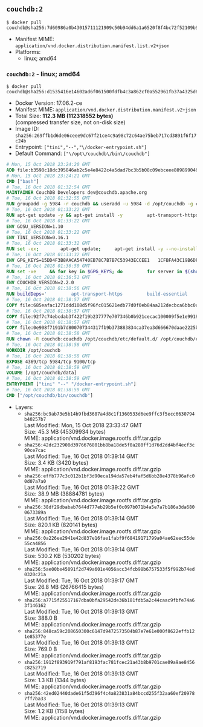 ## `couchdb:2`

```console
$ docker pull couchdb@sha256:7d60986a0b43015711121909c50b94dd6a1a6520f8f4bc72f52109b9ea8a17ad
```

-	Manifest MIME: `application/vnd.docker.distribution.manifest.list.v2+json`
-	Platforms:
	-	linux; amd64

### `couchdb:2` - linux; amd64

```console
$ docker pull couchdb@sha256:d1535416e14602ad6f061500fdfb4c3a862cf0a552961fb37a4325d65470e7af
```

-	Docker Version: 17.06.2-ce
-	Manifest MIME: `application/vnd.docker.distribution.manifest.v2+json`
-	Total Size: **112.3 MB (112318552 bytes)**  
	(compressed transfer size, not on-disk size)
-	Image ID: `sha256:269ffb1d6de06ceee9dc67f21ce4c9a98c72c64ae75beb717cd3891f6f17c24b`
-	Entrypoint: `["tini","--","\/docker-entrypoint.sh"]`
-	Default Command: `["\/opt\/couchdb\/bin\/couchdb"]`

```dockerfile
# Mon, 15 Oct 2018 23:24:20 GMT
ADD file:b3598c18dc395846ab2c5e4e8422c4a5dad7bc3b5b08c09ebceee80989904641 in / 
# Mon, 15 Oct 2018 23:24:21 GMT
CMD ["bash"]
# Tue, 16 Oct 2018 01:32:54 GMT
MAINTAINER CouchDB Developers dev@couchdb.apache.org
# Tue, 16 Oct 2018 01:32:55 GMT
RUN groupadd -g 5984 -r couchdb && useradd -u 5984 -d /opt/couchdb -g couchdb couchdb
# Tue, 16 Oct 2018 01:33:22 GMT
RUN apt-get update -y && apt-get install -y         apt-transport-https         ca-certificates         curl         dirmngr         gnupg         libicu57         libssl1.1         openssl         python     && echo "deb https://apache.bintray.com/couchdb-deb stretch main"         | tee /etc/apt/sources.list.d/couchdb.list     && cat /etc/apt/sources.list.d/couchdb.list     && for server in $(shuf -e pgpkeys.mit.edu             ha.pool.sks-keyservers.net             hkp://p80.pool.sks-keyservers.net:80             pgp.mit.edu) ; do         gpg --keyserver $server --recv-keys 8756C4F765C9AC3CB6B85D62379CE192D401AB61 && break || : ;         done     && gpg -a --export 8756C4F765C9AC3CB6B85D62379CE192D401AB61 > /etc/apt/trusted.gpg.d/couchdb.gpg.asc     && apt-get update -y && apt-get install -y --no-install-recommends couch-libmozjs185-1.0     && rm -rf /var/lib/apt/lists/*
# Tue, 16 Oct 2018 01:33:22 GMT
ENV GOSU_VERSION=1.10
# Tue, 16 Oct 2018 01:33:22 GMT
ENV TINI_VERSION=0.16.1
# Tue, 16 Oct 2018 01:33:32 GMT
RUN set -ex; 		apt-get update; 	apt-get install -y --no-install-recommends wget; 	rm -rf /var/lib/apt/lists/*; 		dpkgArch="$(dpkg --print-architecture | awk -F- '{ print $NF }')"; 		wget -O /usr/local/bin/gosu "https://github.com/tianon/gosu/releases/download/${GOSU_VERSION}/gosu-$dpkgArch"; 	wget -O /usr/local/bin/gosu.asc "https://github.com/tianon/gosu/releases/download/$GOSU_VERSION/gosu-$dpkgArch.asc"; 	export GNUPGHOME="$(mktemp -d)";         for server in $(shuf -e pgpkeys.mit.edu             ha.pool.sks-keyservers.net             hkp://p80.pool.sks-keyservers.net:80             pgp.mit.edu) ; do         gpg --keyserver $server --recv-keys B42F6819007F00F88E364FD4036A9C25BF357DD4 && break || : ;         done; 	gpg --batch --verify /usr/local/bin/gosu.asc /usr/local/bin/gosu; 	rm -rf "$GNUPGHOME" /usr/local/bin/gosu.asc; 	chmod +x /usr/local/bin/gosu; 	gosu nobody true;     	wget -O /usr/local/bin/tini "https://github.com/krallin/tini/releases/download/v${TINI_VERSION}/tini-$dpkgArch"; 	wget -O /usr/local/bin/tini.asc "https://github.com/krallin/tini/releases/download/v${TINI_VERSION}/tini-$dpkgArch.asc"; 	export GNUPGHOME="$(mktemp -d)";         for server in $(shuf -e pgpkeys.mit.edu             ha.pool.sks-keyservers.net             hkp://p80.pool.sks-keyservers.net:80             pgp.mit.edu) ; do         gpg --keyserver $server --recv-keys 595E85A6B1B4779EA4DAAEC70B588DFF0527A9B7 && break || : ;         done; 	gpg --batch --verify /usr/local/bin/tini.asc /usr/local/bin/tini; 	rm -rf "$GNUPGHOME" /usr/local/bin/tini.asc; 	chmod +x /usr/local/bin/tini; 	tini --version; 		apt-get purge -y --auto-remove wget
# Tue, 16 Oct 2018 01:33:32 GMT
ENV GPG_KEYS=15DD4F3B8AACA54740EB78C7B7B7C53943ECCEE1   1CFBFA43C19B6DF4A0CA3934669C02FFDF3CEBA3   25BBBAC113C1BFD5AA594A4C9F96B92930380381   4BFCA2B99BADC6F9F105BEC9C5E32E2D6B065BFB   5D680346FAA3E51B29DBCB681015F68F9DA248BC   7BCCEB868313DDA925DF1805ECA5BCB7BB9656B0   C3F4DFAEAD621E1C94523AEEC376457E61D50B88   D2B17F9DA23C0A10991AF2E3D9EE01E47852AEE4   E0AF0A194D55C84E4A19A801CDB0C0F904F4EE9B   29E4F38113DF707D722A6EF91FE9AF73118F1A7C   2EC788AE3F239FA13E82D215CDE711289384AE37
# Tue, 16 Oct 2018 01:36:50 GMT
RUN set -xe     && for key in $GPG_KEYS; do         for server in $(shuf -e pgpkeys.mit.edu             ha.pool.sks-keyservers.net             hkp://p80.pool.sks-keyservers.net:80             pgp.mit.edu) ; do         gpg --keyserver $server --recv-keys "$key" && break || : ;         done;     done
# Tue, 16 Oct 2018 01:36:51 GMT
ENV COUCHDB_VERSION=2.2.0
# Tue, 16 Oct 2018 01:38:56 GMT
RUN buildDeps='         apt-transport-https         build-essential         couch-libmozjs185-dev         erlang-dev         erlang-nox         erlang-reltool         libcurl4-openssl-dev         libicu-dev         make         libssl-dev     '     && apt-get update -y -qq && apt-get install -y --no-install-recommends $buildDeps     && cd /usr/src && mkdir couchdb     && curl -fSL https://dist.apache.org/repos/dist/release/couchdb/source/$COUCHDB_VERSION/apache-couchdb-$COUCHDB_VERSION.tar.gz -o couchdb.tar.gz     && curl -fSL https://dist.apache.org/repos/dist/release/couchdb/source/$COUCHDB_VERSION/apache-couchdb-$COUCHDB_VERSION.tar.gz.asc -o couchdb.tar.gz.asc     && gpg --batch --verify couchdb.tar.gz.asc couchdb.tar.gz     && tar -xzf couchdb.tar.gz -C couchdb --strip-components=1     && cd couchdb     && ./configure     && make release     && mv /usr/src/couchdb/rel/couchdb /opt/     && apt-get purge -y --auto-remove $buildDeps     && rm -rf /var/lib/apt/lists/* /usr/src/couchdb*     && mkdir /opt/couchdb/data     && chown -R couchdb:couchdb /opt/couchdb
# Tue, 16 Oct 2018 01:38:57 GMT
COPY file:685eafac1271ddd108d5f96fc015621edb77d0f0eb84aa212decbca6bbc0ce7d in /opt/couchdb/etc/default.d/ 
# Tue, 16 Oct 2018 01:38:57 GMT
COPY file:92f7c74ebcdab3f422f19b237777e707346b0b921cecac100009f5e1e9918e1e in /opt/couchdb/etc/ 
# Tue, 16 Oct 2018 01:38:57 GMT
COPY file:0e908f7191b7d800707344317fb9b373883834ca37ea3d666670daae2225bb7f in / 
# Tue, 16 Oct 2018 01:38:58 GMT
RUN chown -R couchdb:couchdb /opt/couchdb/etc/default.d/ /opt/couchdb/etc/vm.args
# Tue, 16 Oct 2018 01:38:58 GMT
WORKDIR /opt/couchdb
# Tue, 16 Oct 2018 01:38:58 GMT
EXPOSE 4369/tcp 5984/tcp 9100/tcp
# Tue, 16 Oct 2018 01:38:59 GMT
VOLUME [/opt/couchdb/data]
# Tue, 16 Oct 2018 01:38:59 GMT
ENTRYPOINT ["tini" "--" "/docker-entrypoint.sh"]
# Tue, 16 Oct 2018 01:38:59 GMT
CMD ["/opt/couchdb/bin/couchdb"]
```

-	Layers:
	-	`sha256:bc9ab73e5b14b9fbd3687a4d8c1f1360533d6ee9ffc3f5ecc6630794b40257b7`  
		Last Modified: Mon, 15 Oct 2018 23:33:47 GMT  
		Size: 45.3 MB (45309934 bytes)  
		MIME: application/vnd.docker.image.rootfs.diff.tar.gzip
	-	`sha256:42dc232908d3976676801bb8ba18de5f0a280ff1d76d2dd4bf4ecf3c90ce7cac`  
		Last Modified: Tue, 16 Oct 2018 01:39:14 GMT  
		Size: 3.4 KB (3420 bytes)  
		MIME: application/vnd.docker.image.rootfs.diff.tar.gzip
	-	`sha256:effb777c3c012b1bf3d90eca194da57eb4faf5d6bb28e4378b96afc00d07a7a0`  
		Last Modified: Tue, 16 Oct 2018 01:39:22 GMT  
		Size: 38.9 MB (38884781 bytes)  
		MIME: application/vnd.docker.image.rootfs.diff.tar.gzip
	-	`sha256:38df29dbabab7644d777eb29b5ef0c097b071b4a5e7a7b186a3da6800673389a`  
		Last Modified: Tue, 16 Oct 2018 01:39:14 GMT  
		Size: 820.1 KB (820141 bytes)  
		MIME: application/vnd.docker.image.rootfs.diff.tar.gzip
	-	`sha256:0a226ee2941e42d837e16fae1fabf9f68419171799a04ae62eec55de55ca4856`  
		Last Modified: Tue, 16 Oct 2018 01:39:14 GMT  
		Size: 530.2 KB (530202 bytes)  
		MIME: application/vnd.docker.image.rootfs.diff.tar.gzip
	-	`sha256:5ae00be45091f2d749a601e4056acc34fcb98b6757533f5f992b74ed0320c21a`  
		Last Modified: Tue, 16 Oct 2018 01:39:17 GMT  
		Size: 26.8 MB (26766415 bytes)  
		MIME: application/vnd.docker.image.rootfs.diff.tar.gzip
	-	`sha256:a7715f25517167dba0bfa29542de36b181fdb5a2c44caac9fbfe74a63f146162`  
		Last Modified: Tue, 16 Oct 2018 01:39:13 GMT  
		Size: 388.0 B  
		MIME: application/vnd.docker.image.rootfs.diff.tar.gzip
	-	`sha256:848ca59c208650300c6147d9472573504b87e7e61e000f8622effb121e85377e`  
		Last Modified: Tue, 16 Oct 2018 01:39:13 GMT  
		Size: 769.0 B  
		MIME: application/vnd.docker.image.rootfs.diff.tar.gzip
	-	`sha256:1912f893919f791af8193fac781fcec21a43b8b9701cae09a9ae8456c8252719`  
		Last Modified: Tue, 16 Oct 2018 01:39:13 GMT  
		Size: 1.3 KB (1344 bytes)  
		MIME: application/vnd.docker.image.rootfs.diff.tar.gzip
	-	`sha256:42ed02440dade61f5d396f4c4a823831a84bccd255f32aa60ef209787ff7ba33`  
		Last Modified: Tue, 16 Oct 2018 01:39:13 GMT  
		Size: 1.2 KB (1158 bytes)  
		MIME: application/vnd.docker.image.rootfs.diff.tar.gzip
